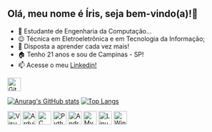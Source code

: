 ## Olá, meu nome é Íris, seja bem-vindo(a)!👋


- 🔭 Estudante de Engenharia da Computação...
- 😉 Técnica em Eletroeletrônica e em Tecnologia da Informação;
- 💬 Disposta a aprender cada vez mais!
- 🏠 Tenho 21 anos e sou de Campinas - SP!
- 📫 Acesse o meu <a href="https://www.linkedin.com/in/irisgrillo/">Linkedin! </a>

<div>
  <img src="https://cdn.jsdelivr.net/gh/devicons/devicon@latest/icons/github/github-original.svg" width="30" height="30" alt="GitHub Icon" />
</div>

[![Anurag's GitHub stats](https://github-readme-stats.vercel.app/api?username=irisgrodrigues)](https://github.com/irisgrodrigues/github-readme-stats)
[![Top Langs](https://github-readme-stats.vercel.app/api/top-langs/?username=irisgrodrigues&layout=donut)](https://github.com/irisgrodrigues/github-readme-stats)

<div>

<img src="https://cdn.jsdelivr.net/gh/devicons/devicon@latest/icons/vscode/vscode-original-wordmark.svg" width="30" height="30" alt="VisualStudio Icon"/>

<img src="https://cdn.jsdelivr.net/gh/devicons/devicon@latest/icons/arduino/arduino-original.svg"  width="30" height="30" alt="Arduino Icon" /> 

<img src="https://cdn.jsdelivr.net/gh/devicons/devicon@latest/icons/c/c-original.svg" width="30" height="30" alt="C Icon" />

<img src="https://cdn.jsdelivr.net/gh/devicons/devicon@latest/icons/python/python-original-wordmark.svg" width="30" height="30" alt="Python Icon"/>
  
<img src="https://cdn.jsdelivr.net/gh/devicons/devicon@latest/icons/android/android-original.svg" width="30" height="30" alt="Android Icon" />

<img src="https://cdn.jsdelivr.net/gh/devicons/devicon@latest/icons/mysql/mysql-plain-wordmark.svg" width="30" height="30" alt="MySql Icon" />

<img src="https://cdn.jsdelivr.net/gh/devicons/devicon@latest/icons/linux/linux-original.svg" width="30" height="30" alt="Linux Icon" />

<img src="https://cdn.jsdelivr.net/gh/devicons/devicon@latest/icons/windows8/windows8-original.svg"  width="30" height="30" alt="Windows Icon"  />
          
</div> 
